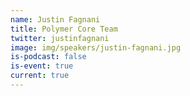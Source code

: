 ```yaml
---
name: Justin Fagnani
title: Polymer Core Team
twitter: justinfagnani
image: img/speakers/justin-fagnani.jpg
is-podcast: false
is-event: true
current: true
---
```

